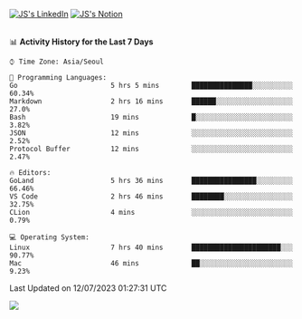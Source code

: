 
[![JS's LinkedIn](https://img.shields.io/badge/LinkedIn-blue?style=for-the-badge&logo=linkedin)](https://www.linkedin.com/in/jaeseung-lee-5a2a32139/) 
[![JS's Notion](https://img.shields.io/badge/Notion-black?style=for-the-badge&logo=notion)](https://bit.ly/ljswiki1) <br><br>
<!-- ![JS's GitHub stats](https://github-readme-stats-lemon-five.vercel.app/api?username=tkxkd0159&hide=contribs,prs,stars,issues&show_icons=true&theme=react&include_all_commits=true)   -->
<!-- ![Top Langs](https://github-readme-stats-lemon-five.vercel.app/api/top-langs/?username=tkxkd0159&layout=compact&hide=jupyter%20notebook,scss,html,css&langs_count=10)  -->


<!--START_SECTION:waka-->
📊 **Activity History for the Last 7 Days** 

```text
⌚︎ Time Zone: Asia/Seoul

💬 Programming Languages: 
Go                       5 hrs 5 mins        ███████████████░░░░░░░░░░   60.34% 
Markdown                 2 hrs 16 mins       ██████░░░░░░░░░░░░░░░░░░░   27.0% 
Bash                     19 mins             █░░░░░░░░░░░░░░░░░░░░░░░░   3.82% 
JSON                     12 mins             ░░░░░░░░░░░░░░░░░░░░░░░░░   2.52% 
Protocol Buffer          12 mins             ░░░░░░░░░░░░░░░░░░░░░░░░░   2.47%

🔥 Editors: 
GoLand                   5 hrs 36 mins       ████████████████░░░░░░░░░   66.46% 
VS Code                  2 hrs 46 mins       ████████░░░░░░░░░░░░░░░░░   32.75% 
CLion                    4 mins              ░░░░░░░░░░░░░░░░░░░░░░░░░   0.79%

💻 Operating System: 
Linux                    7 hrs 40 mins       ██████████████████████░░░   90.77% 
Mac                      46 mins             ██░░░░░░░░░░░░░░░░░░░░░░░   9.23%

```


 Last Updated on 12/07/2023 01:27:31 UTC
<!--END_SECTION:waka-->

<a href="https://github.com/tkxkd0159/dsalgo">
  <img align="center" src="https://github-readme-stats-lemon-five.vercel.app/api/pin/?username=tkxkd0159&repo=dsalgo&theme=react" />
</a>


<!---
- 🔭 I’m currently working on ...
- 🌱 I’m currently learning blockchain and distributed network
- 👯 I’m looking to collaborate on ...
- 🤔 I’m looking for help with ...
- 💬 Ask me about ...
- 📫 How to reach me: ...
- 😄 Pronouns: ...
- ⚡ Fun fact: ...
-->
